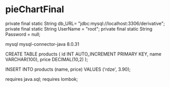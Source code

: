 # pieChartFinal



private final static String db_URL= "jdbc:mysql://localhost:3306/derivative";
private final static String UserName = "root";
private final static String Password = null;


<dependency>
    <groupId>mysql</groupId>
    <artifactId>mysql-connector-java</artifactId>
    <version>8.0.31</version>
</dependency>


CREATE TABLE products (
    id INT AUTO_INCREMENT PRIMARY KEY,
    name VARCHAR(100),
    price DECIMAL(10,2)
);

INSERT INTO products (name, price) VALUES ('rdze', 3.90);



requires java.sql;
requires lombok;
